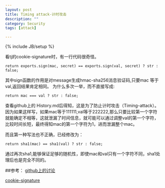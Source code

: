 ```yaml
---
layout: post
title: Timing attack-计时攻击
description: ""
category: Security
tags: [attack]

---
```

{% include JB/setup %}


看tj的cookie-signature时，有一行代码很奇怪。

	return exports.sign(mac, secret) == exports.sign(val, secret) ? str : false;

其中sign函数的作用是对message生成hmac-sha256消息验证码,只要mac 等于 val,返回结果肯定相同。
为什么多次一举，而不直接写成:

	return mac === val ? str : false;

查看github上的 History.md后得知，这是为了防止计时攻击（Timing-attack）。
因为如果这样写，如果mac等于111111,val等于222222,那么只要比较第一个字符就能确定不相等，这就泄漏了时间信息，就可能可以通过调整val的第一个字符，比较时间长短，最终得知mac的第一个字符为1，进而泄漏整个mac。

而且第一种写法也不正确，已经修改为：

	return sha1(mac) == sha1(val) ? str : false;

通过再次sha1,能够保证足够的随机性，即使mac和val只有一个字符不同，sha1处理后也是完全不同的。





##参考：
[github上的讨论](https://github.com/tj/node-cookie-signature/issues/15)

[cookie-signature](https://github.com/tj/node-cookie-signature)